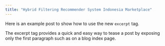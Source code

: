 ```yaml
---
title: "Hybrid Filtering Recommender System Indonesia Marketplace"
---
```

Here is an example post to show how to use the new `excerpt` tag.

The excerpt tag provides a quick and easy way to tease a post by exposing only the first paragraph such as on a blog index page.
